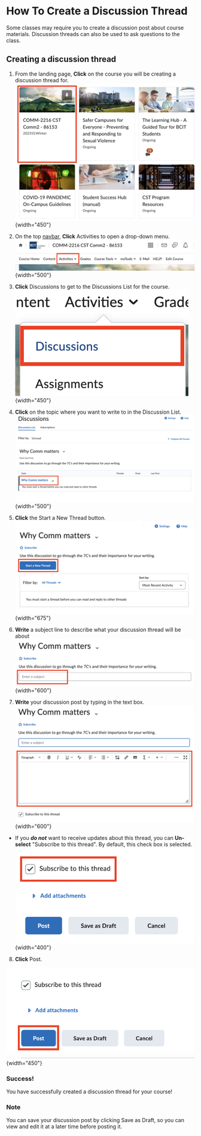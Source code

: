 # How To Create a Discussion Thread

Some classes may require you to create a discussion post about course materials. Discussion threads can also be used to ask questions to the class.

## Creating a discussion thread

1. From the landing page, **Click** on the course you will be creating a discussion thread for.
![Selecting a course from the landing page](\photos\discussion\course-select.png){width="450"}

2. On the top [navbar](glossary.md), **Click** Activities to open a drop-down menu.
![Navbar in the course](\photos\discussion\navbar.png){width="500"}

3. **Click** Discussions to get to the Discussions List for the course.
![Click Discussions in the Dropdown menu](\photos\discussion\dropdown.png){width="450"}

4. **Click** on the topic where you want to write to in the Discussion List.
![Click the topic you want to write to in the Discussion list](\photos\discussion\discussion-list.png){width="500"}

5. **Click** the Start a New Thread button.
![Click the topic you want to write to in the Discussion list](\photos\discussion\start-new-thread.png){width="675"}

6. **Write** a subject line to describe what your discussion thread will be about
![Click the topic you want to write to in the Discussion list](\photos\discussion\subject-line.png){width="600"}

7. **Write** your discussion post by typing in the text box.
![Click the topic you want to write to in the Discussion list](\photos\discussion\write-post.png){width="600"}

* If you ***do not*** want to receive updates about this thread, you can **Un-select** "Subscribe to this thread". By default, this check box is selected.  
![](\photos\discussion\subscribe.png){width="400"}

8. **Click** Post.

![Blue Post button](\photos\discussion\post.png){width="450"}

### Success!
You have successfully created a discussion thread for your course!

### Note
You can save your discussion post by clicking Save as Draft, so you can view and edit it at a later time before posting it.
